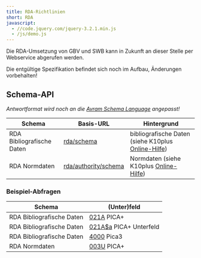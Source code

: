 ```yaml
---
title: RDA-Richtlinien
short: RDA
javascript:
  - //code.jquery.com/jquery-3.2.1.min.js
  - /js/demo.js
---
```


Die RDA-Umsetzung von GBV und SWB kann in Zukunft an dieser Stelle per Webservice abgerufen werden.

<div class="alert alert-warning" role="alert">
  Die entgültige Spezifikation befindet sich noch im Aufbau, Änderungen vorbehalten!
</div>

## Schema-API

*Antwortformat wird noch an die [Avram Schema Language](../schema/avram) angepasst!*

<table class="table">
  <thead>
  <tr>
    <th>Schema</th>
    <th>Basis-URL</th>
    <th>Hintergrund</th>
  </tr>
  </thead>
  <tbody>
  <tr>
    <td>RDA Bibliografische Daten</td>
    <td><a href="rda/schema">rda/schema</a></td>
    <td>bibliografische Daten
      (siehe K10plus
      <a href="http://swbtools.bsz-bw.de/cgi-bin/help.pl?cmd=help&amp;verbund=GBV&amp;regelwerk=RDA">Online-Hilfe</a>)
    </td>
  </tr>
  <tr>
    <td>RDA Normdaten</td>
    <td><a href="rda/authority/schema">rda/authority/schema</a></td>
    <td>Normdaten
      (siehe K10plus
      <a href="http://swbtools.bsz-bw.de/cgi-bin/help.pl?cmd=help&amp;verbund=GBV&amp;regelwerk=RDA">Online-Hilfe</a>)
    </td>
  </tr>
  </tbody>
</table>

<h3>Beispiel-Abfragen</h3>
<table class="table">
  <thead>
  <tr>
    <th>Schema</th>
    <th>(Unter)feld</th>
  </tr>
  </thead>
  <tbody>
  <tr>
    <td>RDA Bibliografische Daten</td>
    <td><a href="rda/schema/021A" class="demo">021A</a> PICA+</td>
  </tr><tr>
    <td>RDA Bibliografische Daten</td>
    <td><a href="rda/schema/021A$a" class="demo">021A$a</a> PICA+ Unterfeld</td>
  </tr><tr>
    <td>RDA Bibliografische Daten</td>
    <td><a href="rda/schema/4000" class="demo">4000</a> Pica3</td>
  </tr><tr>
    <td>RDA Normdaten</td>
    <td><a href="rda/authority/schema/003U" class="demo">003U</a> PICA+</td>
  </tr>
  </tbody>
</table>
<div id="demo" style="display: none;">
  <h4>Antwort</h4>
  <p id="demo-url"><b>Url</b> <a></a></p>
  <pre id="demo-output"><code></code></pre>
</div>

